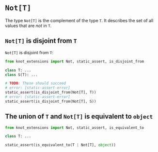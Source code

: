 # `Not[T]`

The type `Not[T]` is the complement of the type `T`. It describes the set of all values that are
*not* in `T`.

## `Not[T]` is disjoint from `T`

`Not[T]` is disjoint from `T`:

```py
from knot_extensions import Not, static_assert, is_disjoint_from

class T: ...
class S(T): ...

# TODO: These should succeed
# error: [static-assert-error]
static_assert(is_disjoint_from(Not[T], T))
# error: [static-assert-error]
static_assert(is_disjoint_from(Not[T], S))
```

## The union of `T` and `Not[T]` is equivalent to `object`

```py
from knot_extensions import Not, static_assert, is_equivalent_to

class T: ...

static_assert(is_equivalent_to(T | Not[T], object))
```
